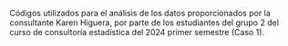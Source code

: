 Códigos utilizados para el análisis de los datos proporcionados por la consultante Karen Higuera, por parte de los estudiantes del grupo 2 del curso de consultoría estadística del 2024 primer semestre (Caso 1).
